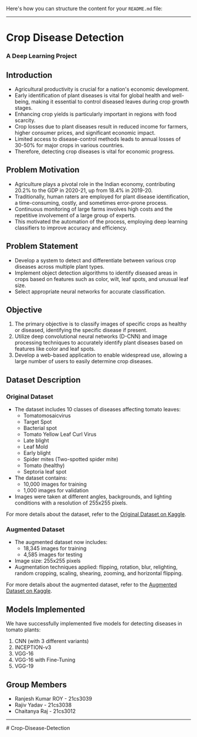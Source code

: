 Here's how you can structure the content for your `README.md` file:

---

# Crop Disease Detection
### A Deep Learning Project

## Introduction
- Agricultural productivity is crucial for a nation's economic development.
- Early identification of plant diseases is vital for global health and well-being, making it essential to control diseased leaves during crop growth stages.
- Enhancing crop yields is particularly important in regions with food scarcity.
- Crop losses due to plant diseases result in reduced income for farmers, higher consumer prices, and significant economic impact.
- Limited access to disease-control methods leads to annual losses of 30-50% for major crops in various countries.
- Therefore, detecting crop diseases is vital for economic progress.

## Problem Motivation
- Agriculture plays a pivotal role in the Indian economy, contributing 20.2% to the GDP in 2020-21, up from 18.4% in 2019-20.
- Traditionally, human raters are employed for plant disease identification, a time-consuming, costly, and sometimes error-prone process.
- Continuous monitoring of large farms involves high costs and the repetitive involvement of a large group of experts.
- This motivated the automation of the process, employing deep learning classifiers to improve accuracy and efficiency.

## Problem Statement
- Develop a system to detect and differentiate between various crop diseases across multiple plant types.
- Implement object detection algorithms to identify diseased areas in crops based on features such as color, wilt, leaf spots, and unusual leaf size.
- Select appropriate neural networks for accurate classification.

## Objective
1. The primary objective is to classify images of specific crops as healthy or diseased, identifying the specific disease if present.
2. Utilize deep convolutional neural networks (D-CNN) and image processing techniques to accurately identify plant diseases based on features like color and leaf spots.
3. Develop a web-based application to enable widespread use, allowing a large number of users to easily determine crop diseases.

## Dataset Description

### Original Dataset
- The dataset includes 10 classes of diseases affecting tomato leaves:
  - Tomatomosaicvirus
  - Target Spot
  - Bacterial spot
  - Tomato Yellow Leaf Curl Virus
  - Late blight
  - Leaf Mold
  - Early blight
  - Spider mites (Two-spotted spider mite)
  - Tomato (healthy)
  - Septoria leaf spot
- The dataset contains:
  - 10,000 images for training
  - 1,000 images for validation
- Images were taken at different angles, backgrounds, and lighting conditions with a resolution of 255x255 pixels.

For more details about the dataset, refer to the [Original Dataset on Kaggle](https://www.kaggle.com/datasets/kaustubhb999/tomatoleaf).

### Augmented Dataset
- The augmented dataset now includes:
  - 18,345 images for training
  - 4,585 images for testing
- Image size: 255x255 pixels
- Augmentation techniques applied: flipping, rotation, blur, relighting, random cropping, scaling, shearing, zooming, and horizontal flipping.

For more details about the augmented dataset, refer to the [Augmented Dataset on Kaggle](https://www.kaggle.com/datasets/noulam/tomato).

## Models Implemented
We have successfully implemented five models for detecting diseases in tomato plants:
1. CNN (with 3 different variants)
2. INCEPTION-v3
3. VGG-16
4. VGG-16 with Fine-Tuning
5. VGG-19

## Group Members
- Ranjesh Kumar ROY - 21cs3039
- Rajiv Yadav - 21cs3038
- Chaitanya Raj - 21cs3012

---
#   C r o p - D i s e a s e - D e t e c t i o n  
 